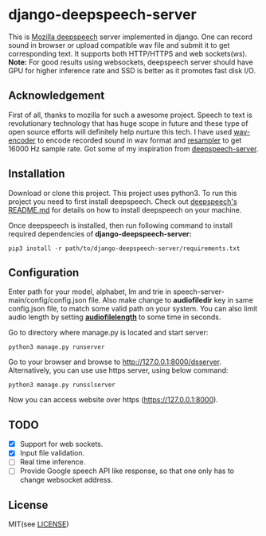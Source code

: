 # django-deepspeech-server
This is [Mozilla deepspeech](https://github.com/mozilla/DeepSpeech) server implemented in django. One can record sound in browser or upload compatible wav file and submit it to get corresponding text. It supports both HTTP/HTTPS and web sockets(ws).<br /> 
**Note:** For good results using websockets, deepspeech server should have GPU for higher inference rate and SSD is better as it promotes fast disk I/O.

## Acknowledgement
First of all, thanks to mozilla for such a awesome project. Speech to text is revolutionary technology that has huge scope in future and these type of open source efforts will definitely help nurture this tech.
I have used [wav-encoder](https://github.com/higuma/wav-audio-encoder-js) to encode recorded sound in wav format and [resampler](https://gist.github.com/frequent/34313277a46d5fb050f94a3769804287) to get 16000 Hz sample rate. Got some of my inspiration from [deepspeech-server](https://github.com/MainRo/deepspeech-server).

## Installation
Download or clone this project. This project uses python3. To run this project you need to first install deepspeech. Check out [deepspeech's README.md](https://github.com/mozilla/DeepSpeech/blob/master/README.rst) for details on how to install deepspeech on your machine.
    
Once deepspeech is installed, then run following command to install required dependencies of **django-deepspeech-server:**

    pip3 install -r path/to/django-deepspeech-server/requirements.txt

## Configuration
Enter path for your model, alphabet, lm and trie in speech-server-main/config/config.json file. Also make change to **audiofiledir** key in same config.json file, to match some valid path on your system. You can also limit audio length by setting [**audiofilelength**](https://github.com/ashwan1/django-deepspeech-server/issues/7) to some time in seconds.

Go to directory where manage.py is located and start server:

    python3 manage.py runserver
    
Go to your browser and browse to http://127.0.0.1:8000/dsserver.
Alternatively, you can use use https server, using below command:

    python3 manage.py runsslserver

Now you can access website over https (https://127.0.0.1:8000).

## TODO
- [x] Support for web sockets.
- [x] Input file validation.
- [ ] Real time inference.
- [ ] Provide Google speech API like response, so that one only has to change websocket address.

## License
MIT(see [LICENSE](https://github.com/sci472bmt/django-deepspeech-server/blob/master/LICENSE))
